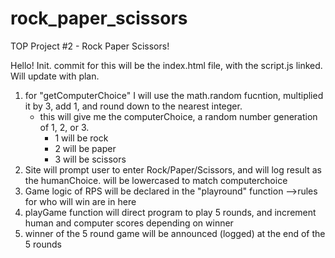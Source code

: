 # rock_paper_scissors
TOP Project #2 - Rock Paper Scissors!


Hello!  Init. commit for this will be the index.html file, with the script.js linked.  Will update with plan.

1.  for "getComputerChoice" I will use the math.random fucntion, multiplied it by 3, add 1, and round down to the nearest integer.
    - this will give me the computerChoice, a random number generation of 1, 2, or 3.
        - 1 will be rock
        - 2 will be paper
        - 3 will be scissors
2. Site will prompt user to enter Rock/Paper/Scissors, and will log result as the humanChoice.  will be lowercased to match computerchoice
3. Game logic of RPS will be declared in the "playround" function -->rules for who will win are in here
4. playGame function will direct program to play 5 rounds, and increment human and computer scores depending on winner
5. winner of the 5 round game will be announced (logged) at the end of the 5 rounds
